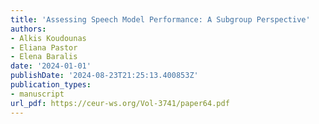 ```yaml
---
title: 'Assessing Speech Model Performance: A Subgroup Perspective'
authors:
- Alkis Koudounas
- Eliana Pastor
- Elena Baralis
date: '2024-01-01'
publishDate: '2024-08-23T21:25:13.400853Z'
publication_types:
- manuscript
url_pdf: https://ceur-ws.org/Vol-3741/paper64.pdf
---
```

